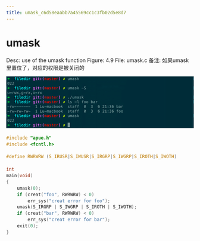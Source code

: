 ```yaml
---
title: umask_c6d58eaabb7a45569cc1c3fb02d5e8d7
---
```


# umask

Desc: use of the umask function
Figure: 4.9
File: umask.c
备注: 如果umask里置位了，对应的权限是被关闭的

![umask%20c6d58eaabb7a45569cc1c3fb02d5e8d7/untitled](assets/6f93356f16c54fe61b444e8721c0b17b.png)

```c
#include "apue.h"
#include <fcntl.h>

#define RWRWRW (S_IRUSR|S_IWUSR|S_IRGRP|S_IWGRP|S_IROTH|S_IWOTH)

int
main(void)
{
    umask(0);
    if (creat("foo", RWRWRW) < 0)
        err_sys("creat error for foo");
    umask(S_IRGRP | S_IWGRP | S_IROTH | S_IWOTH);
    if (creat("bar", RWRWRW) < 0)
        err_sys("creat error for bar");
    exit(0);
}
```